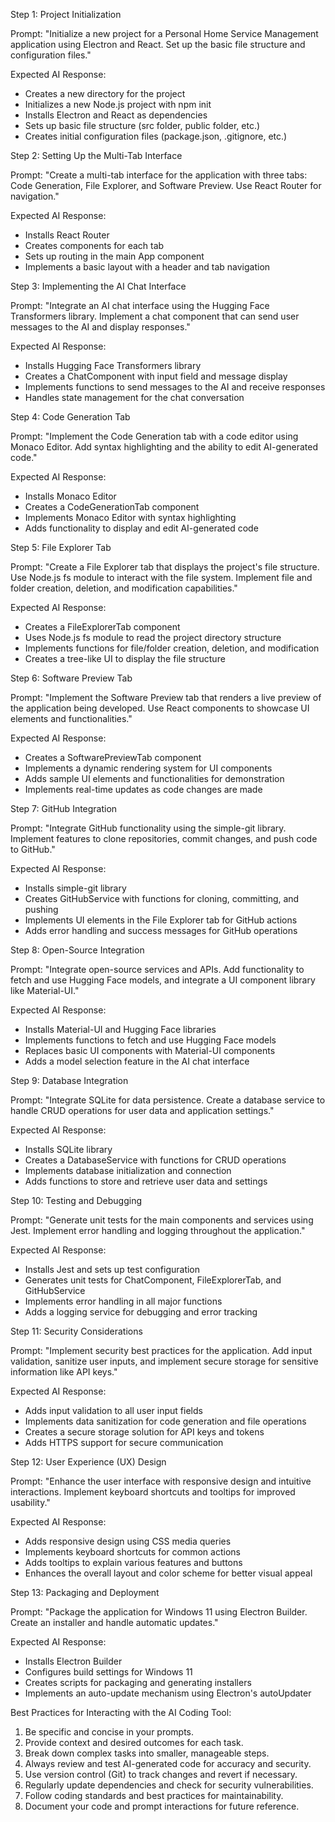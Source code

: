 
Step 1: Project Initialization

Prompt: "Initialize a new project for a Personal Home Service Management application using Electron and React. Set up the basic file structure and configuration files."

Expected AI Response:

- Creates a new directory for the project
- Initializes a new Node.js project with npm init
- Installs Electron and React as dependencies
- Sets up basic file structure (src folder, public folder, etc.)
- Creates initial configuration files (package.json, .gitignore, etc.)

Step 2: Setting Up the Multi-Tab Interface

Prompt: "Create a multi-tab interface for the application with three tabs: Code Generation, File Explorer, and Software Preview. Use React Router for navigation."

Expected AI Response:

- Installs React Router
- Creates components for each tab
- Sets up routing in the main App component
- Implements a basic layout with a header and tab navigation

Step 3: Implementing the AI Chat Interface

Prompt: "Integrate an AI chat interface using the Hugging Face Transformers library. Implement a chat component that can send user messages to the AI and display responses."

Expected AI Response:

- Installs Hugging Face Transformers library
- Creates a ChatComponent with input field and message display
- Implements functions to send messages to the AI and receive responses
- Handles state management for the chat conversation

Step 4: Code Generation Tab

Prompt: "Implement the Code Generation tab with a code editor using Monaco Editor. Add syntax highlighting and the ability to edit AI-generated code."

Expected AI Response:

- Installs Monaco Editor
- Creates a CodeGenerationTab component
- Implements Monaco Editor with syntax highlighting
- Adds functionality to display and edit AI-generated code

Step 5: File Explorer Tab

Prompt: "Create a File Explorer tab that displays the project's file structure. Use Node.js fs module to interact with the file system. Implement file and folder creation, deletion, and modification capabilities."

Expected AI Response:

- Creates a FileExplorerTab component
- Uses Node.js fs module to read the project directory structure
- Implements functions for file/folder creation, deletion, and modification
- Creates a tree-like UI to display the file structure

Step 6: Software Preview Tab

Prompt: "Implement the Software Preview tab that renders a live preview of the application being developed. Use React components to showcase UI elements and functionalities."

Expected AI Response:

- Creates a SoftwarePreviewTab component
- Implements a dynamic rendering system for UI components
- Adds sample UI elements and functionalities for demonstration
- Implements real-time updates as code changes are made

Step 7: GitHub Integration

Prompt: "Integrate GitHub functionality using the simple-git library. Implement features to clone repositories, commit changes, and push code to GitHub."

Expected AI Response:

- Installs simple-git library
- Creates GitHubService with functions for cloning, committing, and pushing
- Implements UI elements in the File Explorer tab for GitHub actions
- Adds error handling and success messages for GitHub operations

Step 8: Open-Source Integration

Prompt: "Integrate open-source services and APIs. Add functionality to fetch and use Hugging Face models, and integrate a UI component library like Material-UI."

Expected AI Response:

- Installs Material-UI and Hugging Face libraries
- Implements functions to fetch and use Hugging Face models
- Replaces basic UI components with Material-UI components
- Adds a model selection feature in the AI chat interface

Step 9: Database Integration

Prompt: "Integrate SQLite for data persistence. Create a database service to handle CRUD operations for user data and application settings."

Expected AI Response:

- Installs SQLite library
- Creates a DatabaseService with functions for CRUD operations
- Implements database initialization and connection
- Adds functions to store and retrieve user data and settings

Step 10: Testing and Debugging

Prompt: "Generate unit tests for the main components and services using Jest. Implement error handling and logging throughout the application."

Expected AI Response:

- Installs Jest and sets up test configuration
- Generates unit tests for ChatComponent, FileExplorerTab, and GitHubService
- Implements error handling in all major functions
- Adds a logging service for debugging and error tracking

Step 11: Security Considerations

Prompt: "Implement security best practices for the application. Add input validation, sanitize user inputs, and implement secure storage for sensitive information like API keys."

Expected AI Response:

- Adds input validation to all user input fields
- Implements data sanitization for code generation and file operations
- Creates a secure storage solution for API keys and tokens
- Adds HTTPS support for secure communication

Step 12: User Experience (UX) Design

Prompt: "Enhance the user interface with responsive design and intuitive interactions. Implement keyboard shortcuts and tooltips for improved usability."

Expected AI Response:

- Adds responsive design using CSS media queries
- Implements keyboard shortcuts for common actions
- Adds tooltips to explain various features and buttons
- Enhances the overall layout and color scheme for better visual appeal

Step 13: Packaging and Deployment

Prompt: "Package the application for Windows 11 using Electron Builder. Create an installer and handle automatic updates."

Expected AI Response:

- Installs Electron Builder
- Configures build settings for Windows 11
- Creates scripts for packaging and generating installers
- Implements an auto-update mechanism using Electron's autoUpdater

Best Practices for Interacting with the AI Coding Tool:

1. Be specific and concise in your prompts.
2. Provide context and desired outcomes for each task.
3. Break down complex tasks into smaller, manageable steps.
4. Always review and test AI-generated code for accuracy and security.
5. Use version control (Git) to track changes and revert if necessary.
6. Regularly update dependencies and check for security vulnerabilities.
7. Follow coding standards and best practices for maintainability.
8. Document your code and prompt interactions for future reference.
